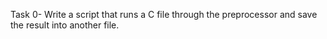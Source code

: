 Task 0- Write a script that runs a C file through the preprocessor and save the result into another file. <br />

